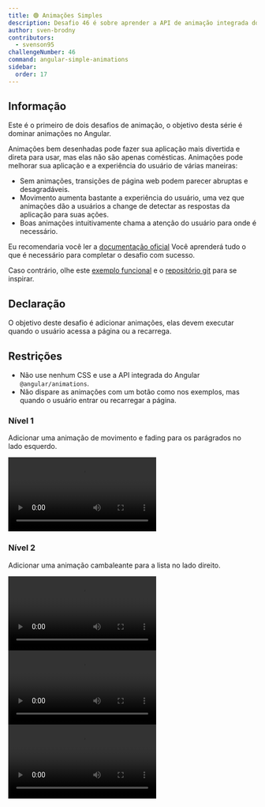 ```yaml
---
title: 🟢 Animações Simples
description: Desafio 46 é sobre aprender a API de animação integrada do Angular
author: sven-brodny
contributors:
  - svenson95
challengeNumber: 46
command: angular-simple-animations
sidebar:
  order: 17
---
```


## Informação

Este é o primeiro de dois desafios de animação, o objetivo desta série é dominar animações no Angular.

Animações bem desenhadas pode fazer sua aplicação mais divertida e direta para usar, mas elas não são apenas comésticas. Animações pode melhorar sua aplicação e a experiência do usuário de várias maneiras:

- Sem animações, transições de página web podem parecer abruptas e desagradáveis.
- Movimento aumenta bastante a experiência do usuário, uma vez que animações dão a usuários a change de detectar as respostas da aplicação para suas ações.
- Boas animações intuitivamente chama a atenção do usuário para onde é necessário.

Eu recomendaria você ler a [documentação oficial](https://angular.io/guide/animations) Você aprenderá tudo o que é necessário para completar o desafio com sucesso.

Caso contrário, olhe este [exemplo funcional](https://svenson95.github.io/ng-xmp-animations/) e o [repositório git](https://github.com/svenson95/ng-xmp-animations) para se inspirar.

## Declaração

O objetivo deste desafio é adicionar animações, elas devem executar quando o usuário acessa a página ou a recarrega.

## Restrições

- Não use nenhum CSS e use a API integrada do Angular `@angular/animations`.
- Não dispare as animações com um botão como nos exemplos, mas quando o usuário entrar ou recarregar a página.

### Nível 1

Adicionar uma animação de movimento e fading para os parágrados no lado esquerdo.

<video controls src="https://github.com/tomalaforge/angular-challenges/assets/46655156/a43c3995-16ef-4d1f-bcfc-602b4ce80937">
</video>

### Nível 2

Adicionar uma animação cambaleante para a lista no lado direito.

<video controls src="https://github.com/tomalaforge/angular-challenges/assets/46655156/1a01af1b-44fc-4616-8793-681219f9d8bc">
</video>
<video controls src="https://github.com/tomalaforge/angular-challenges/assets/46655156/1a01af1b-44fc-4616-8793-681219f9d8bc">
</video>
</video>
<video controls src="https://github.com/tomalaforge/angular-challenges/assets/46655156/1a01af1b-44fc-4616-8793-681219f9d8bc">
</video>
</video>
</video>
</video>
